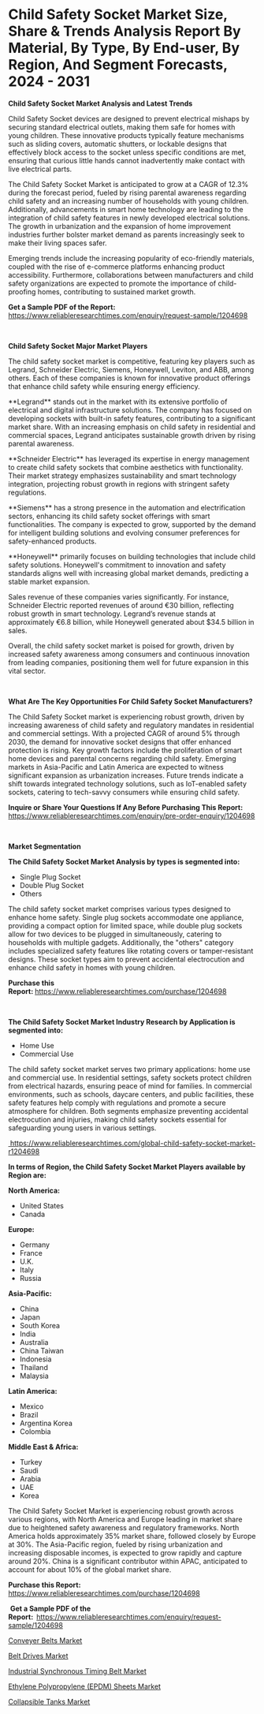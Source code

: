 <p><h1>Child Safety Socket Market Size, Share & Trends Analysis Report By Material, By Type, By End-user, By Region, And Segment Forecasts, 2024 - 2031</h1></p><p><strong>Child Safety Socket Market Analysis and Latest Trends</strong></p>
<p><p>Child Safety Socket devices are designed to prevent electrical mishaps by securing standard electrical outlets, making them safe for homes with young children. These innovative products typically feature mechanisms such as sliding covers, automatic shutters, or lockable designs that effectively block access to the socket unless specific conditions are met, ensuring that curious little hands cannot inadvertently make contact with live electrical parts.</p><p>The Child Safety Socket Market is anticipated to grow at a CAGR of 12.3% during the forecast period, fueled by rising parental awareness regarding child safety and an increasing number of households with young children. Additionally, advancements in smart home technology are leading to the integration of child safety features in newly developed electrical solutions. The growth in urbanization and the expansion of home improvement industries further bolster market demand as parents increasingly seek to make their living spaces safer. </p><p>Emerging trends include the increasing popularity of eco-friendly materials, coupled with the rise of e-commerce platforms enhancing product accessibility. Furthermore, collaborations between manufacturers and child safety organizations are expected to promote the importance of child-proofing homes, contributing to sustained market growth.</p></p>
<p><strong>Get a Sample PDF of the Report:&nbsp;</strong> <a href="https://www.reliableresearchtimes.com/enquiry/request-sample/1204698?utm_campaign=1430&utm_medium=2&utm_source=Github&utm_content=ia&utm_term=16102024&utm_id=child-safety-socket">https://www.reliableresearchtimes.com/enquiry/request-sample/1204698</a></p>
<p>&nbsp;</p>
<p><strong>Child Safety Socket Major Market Players</strong></p>
<p><p>The child safety socket market is competitive, featuring key players such as Legrand, Schneider Electric, Siemens, Honeywell, Leviton, and ABB, among others. Each of these companies is known for innovative product offerings that enhance child safety while ensuring energy efficiency.</p><p>**Legrand** stands out in the market with its extensive portfolio of electrical and digital infrastructure solutions. The company has focused on developing sockets with built-in safety features, contributing to a significant market share. With an increasing emphasis on child safety in residential and commercial spaces, Legrand anticipates sustainable growth driven by rising parental awareness.</p><p>**Schneider Electric** has leveraged its expertise in energy management to create child safety sockets that combine aesthetics with functionality. Their market strategy emphasizes sustainability and smart technology integration, projecting robust growth in regions with stringent safety regulations.</p><p>**Siemens** has a strong presence in the automation and electrification sectors, enhancing its child safety socket offerings with smart functionalities. The company is expected to grow, supported by the demand for intelligent building solutions and evolving consumer preferences for safety-enhanced products.</p><p>**Honeywell** primarily focuses on building technologies that include child safety solutions. Honeywell's commitment to innovation and safety standards aligns well with increasing global market demands, predicting a stable market expansion.</p><p>Sales revenue of these companies varies significantly. For instance, Schneider Electric reported revenues of around €30 billion, reflecting robust growth in smart technology. Legrand’s revenue stands at approximately €6.8 billion, while Honeywell generated about $34.5 billion in sales. </p><p>Overall, the child safety socket market is poised for growth, driven by increased safety awareness among consumers and continuous innovation from leading companies, positioning them well for future expansion in this vital sector.</p></p>
<p>&nbsp;</p>
<p><strong>What Are The Key Opportunities For Child Safety Socket Manufacturers?</strong></p>
<p><p>The Child Safety Socket market is experiencing robust growth, driven by increasing awareness of child safety and regulatory mandates in residential and commercial settings. With a projected CAGR of around 5% through 2030, the demand for innovative socket designs that offer enhanced protection is rising. Key growth factors include the proliferation of smart home devices and parental concerns regarding child safety. Emerging markets in Asia-Pacific and Latin America are expected to witness significant expansion as urbanization increases. Future trends indicate a shift towards integrated technology solutions, such as IoT-enabled safety sockets, catering to tech-savvy consumers while ensuring child safety.</p></p>
<p><strong>Inquire or Share Your Questions If Any Before Purchasing This Report:</strong> <a href="https://www.reliableresearchtimes.com/enquiry/pre-order-enquiry/1204698?utm_campaign=1430&utm_medium=2&utm_source=Github&utm_content=ia&utm_term=16102024&utm_id=child-safety-socket">https://www.reliableresearchtimes.com/enquiry/pre-order-enquiry/1204698</a></p>
<p>&nbsp;</p>
<p><strong>Market Segmentation</strong></p>
<p><strong>The Child Safety Socket Market Analysis by types is segmented into:</strong></p>
<p><ul><li>Single Plug Socket</li><li>Double Plug Socket</li><li>Others</li></ul></p>
<p><p>The child safety socket market comprises various types designed to enhance home safety. Single plug sockets accommodate one appliance, providing a compact option for limited space, while double plug sockets allow for two devices to be plugged in simultaneously, catering to households with multiple gadgets. Additionally, the "others" category includes specialized safety features like rotating covers or tamper-resistant designs. These socket types aim to prevent accidental electrocution and enhance child safety in homes with young children.</p></p>
<p><strong>Purchase this Report:&nbsp;</strong><a href="https://www.reliableresearchtimes.com/purchase/1204698?utm_campaign=1430&utm_medium=2&utm_source=Github&utm_content=ia&utm_term=16102024&utm_id=child-safety-socket">https://www.reliableresearchtimes.com/purchase/1204698</a></p>
<p>&nbsp;</p>
<p><strong>The Child Safety Socket Market Industry Research by Application is segmented into:</strong></p>
<p><ul><li>Home Use</li><li>Commercial Use</li></ul></p>
<p><p>The child safety socket market serves two primary applications: home use and commercial use. In residential settings, safety sockets protect children from electrical hazards, ensuring peace of mind for families. In commercial environments, such as schools, daycare centers, and public facilities, these safety features help comply with regulations and promote a secure atmosphere for children. Both segments emphasize preventing accidental electrocution and injuries, making child safety sockets essential for safeguarding young users in various settings.</p></p>
<p><a href="https://www.reliableresearchtimes.com/global-child-safety-socket-market-r1204698?utm_campaign=1430&utm_medium=2&utm_source=Github&utm_content=ia&utm_term=16102024&utm_id=child-safety-socket">&nbsp;https://www.reliableresearchtimes.com/global-child-safety-socket-market-r1204698</a></p>
<p><strong>In terms of Region, the Child Safety Socket Market Players available by Region are:</strong></p>
<p>
    <p> <strong> North America: </strong>
        <ul>
            <li>United States</li>
            <li>Canada</li>
        </ul>
        </p> 
    <p> <strong> Europe: </strong>
        <ul>
            <li>Germany</li>
            <li>France</li>
            <li>U.K.</li>
            <li>Italy</li>
            <li>Russia</li>
        </ul>
        </p> 
    <p> <strong> Asia-Pacific: </strong>
        <ul>
            <li>China</li>
            <li>Japan</li>
            <li>South Korea</li>
            <li>India</li>
            <li>Australia</li>
            <li>China Taiwan</li>
            <li>Indonesia</li>
            <li>Thailand</li>
            <li>Malaysia</li>
        </ul>
        </p> 
    <p> <strong> Latin America: </strong>
        <ul>
            <li>Mexico</li>
            <li>Brazil</li>
            <li>Argentina Korea</li>
            <li>Colombia</li>
        </ul>
        </p> 
    <p> <strong> Middle East & Africa: </strong>
        <ul>
            <li>Turkey</li>
            <li>Saudi</li>
            <li>Arabia</li>
            <li>UAE</li>
            <li>Korea</li>
        </ul>
    </p>
    </p>
<p><p>The Child Safety Socket Market is experiencing robust growth across various regions, with North America and Europe leading in market share due to heightened safety awareness and regulatory frameworks. North America holds approximately 35% market share, followed closely by Europe at 30%. The Asia-Pacific region, fueled by rising urbanization and increasing disposable incomes, is expected to grow rapidly and capture around 20%. China is a significant contributor within APAC, anticipated to account for about 10% of the global market share.</p></p>
<p><strong>Purchase this Report: </strong><a href="https://www.reliableresearchtimes.com/purchase/1204698?utm_campaign=1430&utm_medium=2&utm_source=Github&utm_content=ia&utm_term=16102024&utm_id=child-safety-socket">https://www.reliableresearchtimes.com/purchase/1204698</a></p>
<p>&nbsp;<strong>Get a Sample PDF of the Report:&nbsp;&nbsp;</strong><a href="https://www.reliableresearchtimes.com/enquiry/request-sample/1204698?utm_campaign=1430&utm_medium=2&utm_source=Github&utm_content=ia&utm_term=16102024&utm_id=child-safety-socket">https://www.reliableresearchtimes.com/enquiry/request-sample/1204698</a></p>
<p><strong></strong></p>
<p><p><a href="https://www.linkedin.com/pulse/conveyer-belts-market-maturity-analysis-regional-disparities-o60cc?trk=public_post_embed_feed-article-content&utm_campaign=1430&utm_medium=2&utm_source=Github&utm_content=ia&utm_term=16102024&utm_id=child-safety-socket">Conveyer Belts Market</a></p><p><a href="https://www.linkedin.com/pulse/belt-drives-market-trends-detailed-study-its-segmentation-lvyqc?trk=public_post_embed_feed-article-content&utm_campaign=1430&utm_medium=2&utm_source=Github&utm_content=ia&utm_term=16102024&utm_id=child-safety-socket">Belt Drives Market</a></p><p><a href="https://www.linkedin.com/pulse/industrial-synchronous-timing-belt-market-size-share-analysis-r4euc?trk=public_post_embed_feed-article-content&utm_campaign=1430&utm_medium=2&utm_source=Github&utm_content=ia&utm_term=16102024&utm_id=child-safety-socket">Industrial Synchronous Timing Belt Market</a></p><p><a href="https://www.linkedin.com/pulse/comprehensive-ethylene-polypropylene-epdm-sheets-market-report-lvqvc?trk=public_post_embed_feed-article-content&utm_campaign=1430&utm_medium=2&utm_source=Github&utm_content=ia&utm_term=16102024&utm_id=child-safety-socket">Ethylene Polypropylene (EPDM) Sheets Market</a></p><p><a href="https://www.linkedin.com/pulse/driving-forces-global-collapsible-tanks-market-trends-applications-mvtgc?trk=public_post_embed_feed-article-content&utm_campaign=1430&utm_medium=2&utm_source=Github&utm_content=ia&utm_term=16102024&utm_id=child-safety-socket">Collapsible Tanks Market</a></p></p>